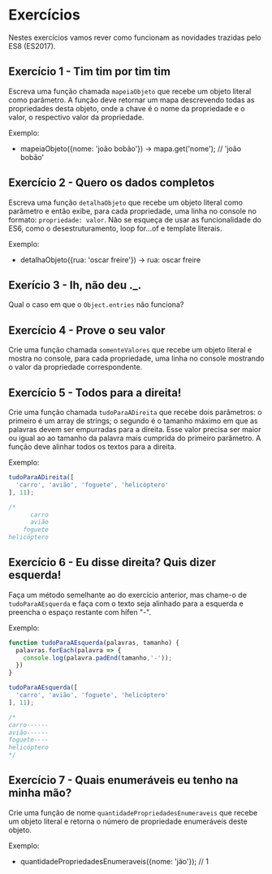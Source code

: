 # Exercícios

Nestes exercícios vamos rever como funcionam as novidades trazidas pelo ES8 (ES2017).

## Exercício 1 - Tim tim por tim tim
Escreva uma função chamada `mapeiaObjeto` que recebe um objeto literal como parâmetro. A função deve retornar um mapa descrevendo todas as propriedades desta objeto, onde a chave é o nome da propriedade e o valor, o respectivo valor da propriedade.

Exemplo:

* mapeiaObjeto({nome: 'joão bobão'}) → mapa.get('nome'); // 'joão bobão'

## Exercício 2 - Quero os dados completos
Escreva uma função `detalhaObjeto` que recebe um objeto literal como parâmetro e então exibe, para cada propriedade, uma linha no console no formato: `propriedade: valor`. Não se esqueça de usar as funcionalidade do ES6, como o desestruturamento, loop for...of e template literais.

Exemplo:

* detalhaObjeto({rua: 'oscar freire'}) → rua: oscar freire

## Exerício 3 - Ih, não deu ._.
Qual o caso em que o `Object.entries` não funciona?

## Exercício 4 - Prove o seu valor
Crie uma função chamada `somenteValores` que recebe um objeto literal e mostra no console, para cada propriedade, uma linha no console mostrando o valor da propriedade correspondente. 

## Exercício 5 - Todos para a direita!
Crie uma função chamada `tudoParaADireita` que recebe dois parâmetros: o primeiro é um array de strings; o segundo é o tamanho máximo em que as palavras devem ser empurradas para a direita. Esse valor precisa ser maior ou igual ao ao tamanho da palavra mais cumprida do primeiro parâmetro. A função deve alinhar todos os textos para a direita.

Exemplo:

``` javascript
tudoParaADireita([
  'carro', 'avião', 'foguete', 'helicóptero'  
], 11);

/*
      carro
      avião
    foguete
helicóptero
```

## Exercício 6 - Eu disse direita? Quis dizer esquerda!
Faça um método semelhante ao do exercício anterior, mas chame-o de `tudoParaAEsquerda` e faça com o texto seja alinhado para a esquerda e preencha o espaço restante com hífen "-".

Exemplo:

``` javascript
function tudoParaAEsquerda(palavras, tamanho) {
  palavras.forEach(palavra => {
    console.log(palavra.padEnd(tamanho,'-'));
  })
}

tudoParaAEsquerda([
  'carro', 'avião', 'foguete', 'helicóptero'  
], 11);

/*
carro------
avião------
foguete----
helicóptero
*/
```

## Exercício 7 - Quais enumeráveis eu tenho na minha mão?
Crie uma função de nome `quantidadePropriedadesEnumeraveis` que recebe um objeto literal e retorna o número de propriedade enumeráveis deste objeto.

Exemplo:

* quantidadePropriedadesEnumeraveis({nome: 'jão'}); // 1